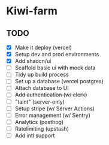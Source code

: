 # Kiwi-farm

## TODO

- [x] Make it deploy (vercel)
- [x] Setup dev and prod environments
- [x] Add shadcn/ui
- [ ] Scaffold basic ui with mock data
- [ ] Tidy up build process
- [ ] Set up a database (vercel postgres)
- [ ] Attach database to UI
- [ ] ~~Add authentication (w/ clerk)~~
- [ ] "taint" (server-only)
- [ ] Setup stripe (w/ Server Actions)
- [ ] Error management (w/ Sentry)
- [ ] Analytics (posthog)
- [ ] Ratelimiting (upstash)
- [ ] Add intl support
